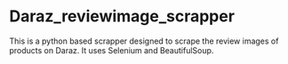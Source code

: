 # Daraz_reviewimage_scrapper
This is a python based scrapper designed to scrape the review images of products on Daraz. It uses Selenium and BeautifulSoup.

